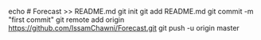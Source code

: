 echo # Forecast >> README.md
git init
git add README.md
git commit -m "first commit"
git remote add origin https://github.com/IssamChawni/Forecast.git
git push -u origin master
